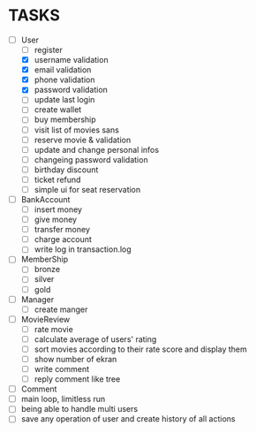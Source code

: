 # TASKS

- [ ] User
  - [ ] register
  - [x] username validation
  - [x] email validation
  - [X] phone validation
  - [X] password validation
  - [ ] update last login
  - [ ] create wallet
  - [ ] buy membership
  - [ ] visit list of movies sans
  - [ ] reserve movie & validation
  - [ ] update and change personal infos
  - [ ] changeing password validation
  - [ ] birthday discount
  - [ ] ticket refund
  - [ ] simple ui for seat reservation
- [ ] BankAccount
  - [ ] insert money
  - [ ] give money
  - [ ] transfer money
  - [ ] charge account
  - [ ] write log in transaction.log
- [ ] MemberShip
  - [ ] bronze
  - [ ] silver
  - [ ] gold
- [ ] Manager
  - [ ] create manger
- [ ] MovieReview
  - [ ] rate movie
  - [ ] calculate average of users' rating
  - [ ] sort movies according to their rate score and display them
  - [ ] show number of ekran
  - [ ] write comment
  - [ ] reply comment like tree
- [ ] Comment
- [ ] main loop, limitless run
- [ ] being able to handle multi users
- [ ] save any operation of user and create history of all actions
